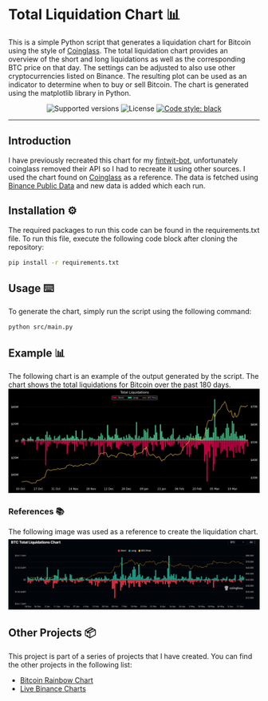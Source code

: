 # Total Liquidation Chart 📊

This is a simple Python script that generates a liquidation chart for Bitcoin using the style of [Coinglass](https://www.coinglass.com/LiquidationData). The total liquidation chart provides an overview of the short and long liquidations as well as the corresponding BTC price on that day. The settings can be adjusted to also use other cryptocurrencies listed on Binance. The resulting plot can be used as an indicator to determine when to buy or sell Bitcoin. The chart is generated using the matplotlib library in Python.

<p align="center">
  <img src="https://img.shields.io/badge/python-3.8+-blue.svg" alt="Supported versions">
  <img src="https://img.shields.io/github/license/StephanAkkerman/liquidations-chart.svg?color=brightgreen" alt="License">
  <a href="https://github.com/psf/black"><img src="https://img.shields.io/badge/code%20style-black-000000.svg" alt="Code style: black"></a>
</p>

---

## Introduction

I have previously recreated this chart for my [fintwit-bot](https://github.com/StephanAkkerman/fintwit-bot), unfortunately coinglass removed their API so I had to recreate it using other sources. I used the chart found on [Coinglass](https://www.coinglass.com/LiquidationData) as a reference. The data is fetched using [Binance Public Data](https://github.com/binance/binance-public-data/) and new data is added which each run.

## Installation ⚙️

The required packages to run this code can be found in the requirements.txt file. To run this file, execute the following code block after cloning the repository:

```bash
pip install -r requirements.txt
```

## Usage ⌨️

To generate the chart, simply run the script using the following command:

```bash
python src/main.py
```

## Example 📊

The following chart is an example of the output generated by the script. The chart shows the total liquidations for Bitcoin over the past 180 days.
![Liquidation Chart](img/liquidation_chart.png)

### References 📚

The following image was used as a reference to create the liquidation chart.
![Liquidation Chart Reference](img/liquidation_chart_reference.png)

## Other Projects 📦

This project is part of a series of projects that I have created. You can find the other projects in the following list:

- [Bitcoin Rainbow Chart](https://github.com/StephanAkkerman/bitcoin-rainbow-chart)
- [Live Binance Charts](https://github.com/StephanAkkerman/live-binance-charts)
